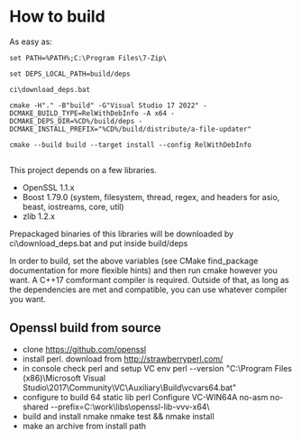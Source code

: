 # How to build
As easy as: 
```
set PATH=%PATH%;C:\Program Files\7-Zip\

set DEPS_LOCAL_PATH=build/deps

ci\download_deps.bat

cmake -H"." -B"build" -G"Visual Studio 17 2022" -DCMAKE_BUILD_TYPE=RelWithDebInfo -A x64 -DCMAKE_DEPS_DIR=%CD%/build/deps -DCMAKE_INSTALL_PREFIX="%CD%/build/distribute/a-file-updater"

cmake --build build --target install --config RelWithDebInfo
```
##
This project depends on a few libraries.

* OpenSSL 1.1.x
* Boost 1.79.0 (system, filesystem, thread, regex, and headers for asio, beast, iostreams, core, util)
* zlib 1.2.x

Prepackaged binaries of this libraries will be downloaded by ci\download_deps.bat and put inside build/deps

In order to build, set the above variables (see CMake find_package documentation for more flexible hints) and then run cmake however you want.
A C++17 comformant compiler is required. Outside of that, as long as the dependencies are met and compatible, you can use whatever compiler you want.

## Openssl build from source
* clone https://github.com/openssl
* install perl. 
  download from http://strawberryperl.com/
* in console check perl and setup VC env
  perl --version 
  "C:\Program Files (x86)\Microsoft Visual Studio\2017\Community\VC\Auxiliary\Build\vcvars64.bat"
* configure to build 64 static lib 
  perl Configure VC-WIN64A no-asm no-shared --prefix=C:\work\libs\openssl-lib-vvv-x64\
* build and install 
  nmake 
  nmake test && nmake install 
* make an archive from install path 